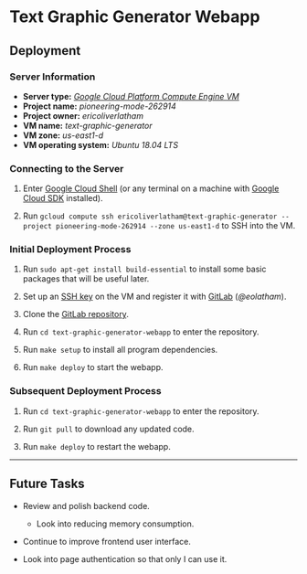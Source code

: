 # **Text Graphic Generator Webapp**

## **Deployment**

### **Server Information**

- **Server type:** *[Google Cloud Platform Compute Engine VM](https://cloud.google.com/compute/)*
- **Project name:** *pioneering-mode-262914*
- **Project owner:** *ericoliverlatham*
- **VM name:** *text-graphic-generator*
- **VM zone:** *us-east1-d*
- **VM operating system:** *Ubuntu 18.04 LTS*

### **Connecting to the Server**

1. Enter [Google Cloud Shell](https://console.cloud.google.com/home/dashboard?project=pioneering-mode-262914&cloudshell=true) (or any terminal on a machine with [Google Cloud SDK](https://cloud.google.com/sdk/docs/quickstarts) installed).

2. Run `gcloud compute ssh ericoliverlatham@text-graphic-generator --project pioneering-mode-262914 --zone us-east1-d` to SSH into the VM.

### **Initial Deployment Process**

1. Run `sudo apt-get install build-essential` to install some basic packages that will be useful later.

2. Set up an [SSH key](https://gitlab.com/help/ssh/README#generating-a-new-ssh-key-pair) on the VM and register it with [GitLab](https://gitlab.com/) (*@eolatham*).

3. Clone the [GitLab repository](https://gitlab.com/eolatham/text-graphic-generator-webapp).

4. Run `cd text-graphic-generator-webapp` to enter the repository.

5. Run `make setup` to install all program dependencies.

6. Run `make deploy` to start the webapp.

### **Subsequent Deployment Process**

1. Run `cd text-graphic-generator-webapp` to enter the repository.

2. Run `git pull` to download any updated code.

3. Run `make deploy` to restart the webapp.

---

## **Future Tasks**

- Review and polish backend code.
  - Look into reducing memory consumption.

- Continue to improve frontend user interface.

- Look into page authentication so that only I can use it.
